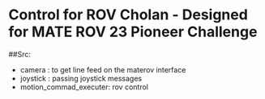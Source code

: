 # Control for ROV Cholan - Designed for MATE ROV 23 Pioneer Challenge

##Src:
 - camera : to get line feed on the materov interface
 - joystick : passing joystick messages 
 -  motion_commad_executer: rov control 


